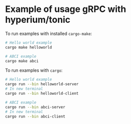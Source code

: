 # Example of usage gRPC with hyperium/tonic

To run examples with installed `cargo-make`:

```sh
# Hello world example
cargo make helloworld

# ABCI example
cargo make abci
```

To run examples with `cargo`:

```sh
# Hello world example
cargo run --bin helloworld-server
# In new terminal
cargo run --bin helloworld-client

# ABCI example
cargo run --bin abci-server
# In new terminal
cargo run --bin abci-client
```
